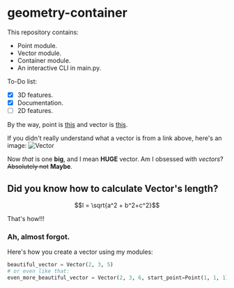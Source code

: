 # geometry-container

This repository contains:
* Point module.
* Vector module.
* Container module.
* An interactive CLI in main.py.

To-Do list:
- [x] 3D features.
- [x] Documentation.
- [ ] 2D features.

By the way, point is [this](https://en.wikipedia.org/wiki/Point_(geometry)) and vector is [this](https://en.wikipedia.org/wiki/Euclidean_vector).

If you didn't really understand what a vector is from a link above, here's an image:
![Vector](https://upload.wikimedia.org/wikipedia/commons/thumb/9/95/Vector_from_A_to_B.svg/2880px-Vector_from_A_to_B.svg.png)

Now *that* is one **big**, and I mean **HUGE** vector. Am I obsessed with *vectors*? ~~Absolutely not~~ **Maybe**.

## Did you know how to calculate Vector's length?
$$l = \sqrt{a^2 + b^2+c^2}$$

That's how!!!

### Ah, almost forgot.

Here's how you create a vector using my modules:

```py
beautiful_vector = Vector(2, 3, 5)
# or even like that:
even_more_beautiful_vector = Vector(2, 3, 6, start_point=Point(1, 1, 1))
```
